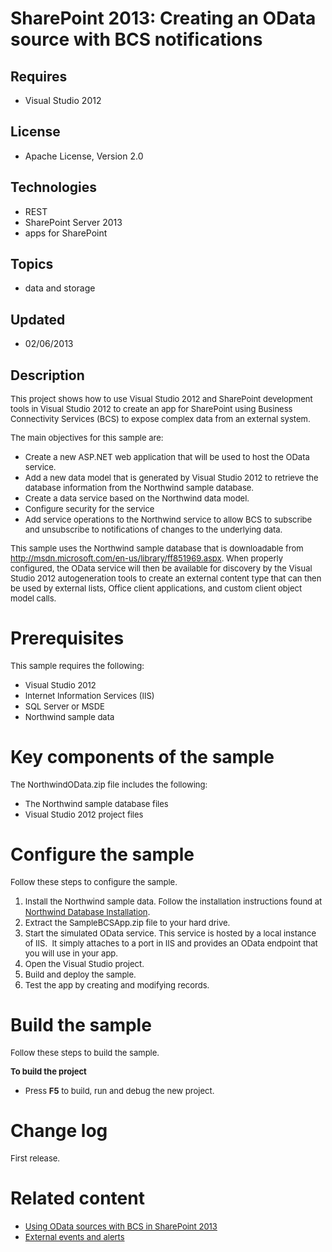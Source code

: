 # SharePoint 2013: Creating an OData source with BCS notifications
## Requires
- Visual Studio 2012
## License
- Apache License, Version 2.0
## Technologies
- REST
- SharePoint Server 2013
- apps for SharePoint
## Topics
- data and storage
## Updated
- 02/06/2013
## Description

<p><span style="font-size:small">This project shows how to use Visual Studio 2012 and SharePoint development tools in Visual Studio 2012 to create an app for SharePoint using Business Connectivity Services (BCS) to expose complex data from an external system.</span></p>
<p><span style="font-size:small">The main objectives for this sample are:</span></p>
<ul>
<li><span style="font-size:small">Create a new ASP.NET web application that will be used to host the OData service.</span>
</li><li><span style="font-size:small">Add a new data model that is generated by Visual Studio 2012 to retrieve the database information from the Northwind sample database.</span>
</li><li><span style="font-size:small">Create a data service based on the Northwind data model.</span>
</li><li><span style="font-size:small">Configure security for the service</span> </li><li><span style="font-size:small">Add service operations to the Northwind service to allow BCS to subscribe and unsubscribe to notifications of changes to the underlying data.</span>
</li></ul>
<p><span style="font-size:small">This sample uses the Northwind sample database that is downloadable from
<a title="Northwind Database Installation" href="http://msdn.microsoft.com/en-us/library/ff851969.aspx">
http://msdn.microsoft.com/en-us/library/ff851969.aspx</a>.&nbsp;When properly configured, the OData service will then be available for discovery by the Visual Studio 2012 autogeneration tools to create an external content type that can then be used by external
 lists, Office client applications, and custom client object model calls.</span></p>
<h1>Prerequisites</h1>
<p><span style="font-size:small">This sample requires the following:</span></p>
<ul>
<li><span style="font-size:small">Visual Studio 2012</span> </li><li><span style="font-size:small">Internet Information Services (IIS)</span> </li><li><span style="font-size:small">SQL Server or MSDE</span> </li><li><span style="font-size:small">Northwind sample data</span> </li></ul>
<h1>Key components of the sample</h1>
<p><span style="font-size:small">The NorthwindOData.zip file includes the following:</span></p>
<ul>
<li><span style="font-size:small">The Northwind sample database files</span> </li><li><span style="font-size:small">Visual Studio 2012 project files</span> </li></ul>
<h1>Configure the sample</h1>
<p><span style="font-size:small">Follow these steps to configure the sample.</span></p>
<ol>
<li><span style="font-size:small">Install the Northwind sample data. Follow the installation instructions found at
<a href="http://msdn.microsoft.com/en-us/library/ms227484(v=vs.90).aspx">Northwind Database Installation</a></span>.
</li><li><span style="font-size:small">Extract the SampleBCSApp.zip file to your hard drive.</span>
</li><li><span style="font-size:small">Start the simulated OData service.&nbsp;This service is hosted by a local instance of IIS.&nbsp; It simply attaches to a port in IIS and provides an OData endpoint that you will use in your app.</span>
</li><li><span style="font-size:small">Open the Visual Studio project.</span> </li><li><span style="font-size:small">Build and deploy the sample.</span> </li><li><span style="font-size:small">Test the app by creating and modifying records.</span>&nbsp;&nbsp;
</li></ol>
<h1>Build the sample</h1>
<p><span style="font-size:small">Follow these steps to build the sample.</span></p>
<p><strong><span style="font-size:small">To build the project</span></strong></p>
<ul>
<li><span style="font-size:small">Press <strong>F5</strong> to build, run and debug the new project.</span>
</li></ul>
<h1>Change log</h1>
<p><span style="font-size:small">First release.</span></p>
<h1>Related content</h1>
<ul>
<li><span style="font-size:small"><a href="http://msdn.microsoft.com/en-us/library/jj163802.aspx" target="_blank">Using OData sources with BCS in SharePoint 2013</a></span>&nbsp;
</li><li><span style="font-size:small"><a href="http://msdn.microsoft.com/en-us/library/jj164024.aspx">External events and alerts</a></span>&nbsp;
</li></ul>
